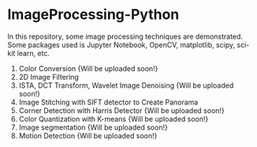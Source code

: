# ImageProcessing-Python

In this repository, some image processing techniques are demonstrated.
Some packages used is Jupyter Notebook, OpenCV, matplotlib, scipy, sci-kit learn, etc.

1. Color Conversion {Will be uploaded soon!}
2. 2D Image Filtering
3. ISTA, DCT Transform, Wavelet Image Denoising {Will be uploaded soon!}
4. Image Stitching with SIFT detector to Create Panorama
5. Corner Detection with Harris Detector {Will be uploaded soon!}
6. Color Quantization with K-means {Will be uploaded soon!}
7. Image segmentation {Will be uploaded soon!}
8. Motion Detection {Will be uploaded soon!}
 

